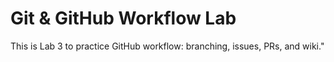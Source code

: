 # Git & GitHub Workflow Lab

This is Lab 3 to practice GitHub workflow: branching, issues, PRs, and wiki."

